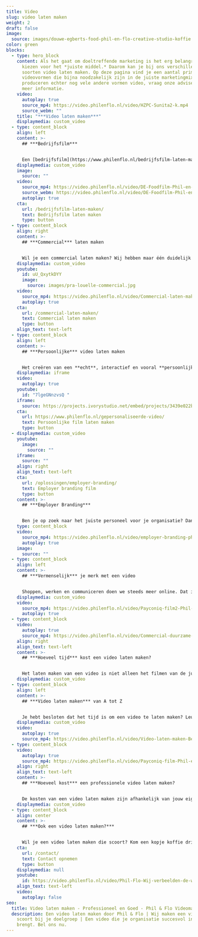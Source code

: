 ```yaml
---
title: Video
slug: video laten maken
weight: 2
draft: false
image:
  source: images/douwe-egberts-food-phil-en-flo-creative-studio-koffie.jpg
color: green
blocks:
  - type: hero_block
    content: Als het gaat om doeltreffende marketing is het erg belangrijk om te
      kiezen voor het *juiste middel.* Daarom kan je bij ons verschillende
      soorten video laten maken. Op deze pagina vind je een aantal primaire
      videovormen die bijna noodzakelijk zijn in de juiste marketingmix. We
      produceren echter nog vele andere vormen video, vraag onze adviseurs voor
      meer informatie.
    video:
      autoplay: true
      source_mp4: https://video.philenflo.nl/video/HZPC-Sunita2-k.mp4
      source_webm: ""
    title: "***Video laten maken***"
    displaymedia: custom_video
  - type: content_block
    align: left
    content: >-
      ## ***Bedrijfsfilm***


      Een [bedrijfsfilm](https://www.philenflo.nl/bedrijfsfilm-laten-maken/) of corporate movie laten maken is een prachtige manier om je bedrijf met haar unieke visie te presenteren. We kijken samen met jou wat de doelen zijn van je organisatie en wat jullie voor de wereld van morgen betekenen. Lees meer over bedrijfsfilms.
    displaymedia: custom_video
    image:
      source: ""
    video:
      source_mp4: https://video.philenflo.nl/video/DE-Foodfilm-Phil-en-Flo-website-source.mp4
      source_webm: https://video.philenflo.nl/video/DE-Foodfilm-Phil-en-Flo-website-source.webm
      autoplay: true
    cta:
      url: /bedrijfsfilm-laten-maken/
      text: Bedrijfsfilm laten maken
      type: button
  - type: content_block
    align: right
    content: >-
      ## ***Commercial*** laten maken


      Wil je een commercial laten maken? Wij hebben maar één duidelijk doel: Jouw boodschap creatief en helder overbrengen aan de juiste doelgroep! Wij vinden het belangrijk dat de commercials die wij produceren van het hoogste niveau zijn. Daarnaast houden wij ons aan onze ethische normen. Lees hier meer over commercials.
    displaymedia: custom_video
    youtube:
      id: uU_QxytkDYY
      image:
        source: images/pra-louelle-commercial.jpg
    video:
      source_mp4: https://video.philenflo.nl/video/Commercial-laten-maken.mp4
      autoplay: true
    cta:
      url: /commercial-laten-maken/
      text: Commercial laten maken
      type: button
    align_text: text-left
  - type: content_block
    align: left
    content: >-
      ## ***Persoonlijke*** video laten maken


      Het creëren van een **echt**, interactief en vooral **persoonlijke dialoog** met de doelgroep. Dat is natuurlijk het doel dat je nastreeft. Makkelijk te begrijpen communicatie met impact in combinatie met persoonlijke op de doelgroep gerichte boodschappen. Dat is de kracht van persoonlijke video door Phil & Flo. Met de naam van de kijker in beeld, de voorkeuren van de kijker, letterlijk alles is te personaliseren met onze persoonlijke video's. Lees hier meer over wat persoonlijke video voor jouw organisatie kan betekenen.
    displaymedia: iframe
    video:
      autoplay: true
    youtube:
      id: "7lgeGNnzvsQ "
    iframe:
      source: https://projects.ivorystudio.net/embed/projects/3439e022b9b8aaad7250b257
    cta:
      url: https://www.philenflo.nl/gepersonaliseerde-video/
      text: Persoonlijke film laten maken
      type: button
  - displaymedia: custom_video
    youtube:
      image:
        source: ""
    iframe:
      source: ""
    align: right
    align_text: text-left
    cta:
      url: /oplossingen/employer-branding/
      text: Employer branding film
      type: button
    content: >-
      ## ***Employer Branding***


      Ben je op zoek naar het juiste personeel voor je organisatie? Dan is een employer branding film van Phil & Flo een goede manier om je kansen flink te vergroten. De kandidaat krijgt direct een realistisch beeld van je organsiatie en proeft de sfeer die er hangt. Lees hier meer over de voordelen van employer branding films.
    type: content_block
    video:
      source_mp4: https://video.philenflo.nl/video/employer-branding-phil-en-flo-Phil-en-Flo-website-source.mp4
      autoplay: true
    image:
      source: ""
  - type: content_block
    align: left
    content: >-
      ## ***Vermenselijk*** je merk met een video


      Shoppen, werken en communiceren doen we steeds meer online. Dat is natuurlijk best handig, maar zorgt er ook voor dat we merken niet meer aan gezichten kunnen koppelen. Een video is super geschikt om je merk te ‘vermenselijken’ en in contact te brengen met je doelgroep. Bij Phil & Flo kun je een eigentijdse, verrassende en persoonlijke video laten maken.
    displaymedia: custom_video
    video:
      source_mp4: https://video.philenflo.nl/video/Payconiq-film2-Phil-en-Flo.mp4
      autoplay: true
  - type: content_block
    video:
      autoplay: true
      source_mp4: https://video.philenflo.nl/video/Commercial-duurzame-energie-laten-maken-Elsun.mp4
    align: right
    align_text: text-left
    content: >-
      ## ***Hoeveel tijd*** kost een video laten maken?


      Het laten maken van een video is niet alleen het filmen van de juiste beelden. Er gaat een proces van concept, strategie en voorbereiding aan vooraf. Daarna komt het filmen van alle beelden zelf. We proberen altijd om alle beelden er in één draaidag op te zetten. Onze creative producers zorgen daarom voor een duidelijke planning en script. Een video waarin je medewerkers of acteurs inzet, duurt vaak langer dan het filmen van video’s waarin je dit niet doet. Maar met een goede voorbereiding is alles mogelijk. Ben je benieuwd hoeveel tijd het kost om voor jouw bedrijf een video te maken? Neem dan contact op met een van onze experts.
    displaymedia: custom_video
  - type: content_block
    align: left
    content: >-
      ## ***Video laten maken*** van A tot Z


      Je hebt besloten dat het tijd is om een video te laten maken? Leuk! Phil & Flo kijkt welke video het beste bij je past en is er van het eerste idee tot de uitvoering. Dankzij onze jarenlange ervaring maken we video's die je niet meer loslaten.[](https://video.philenflo.nl/video/Video-laten-maken-Beter-Bed-Logistiek.mp4)
    displaymedia: custom_video
    video:
      autoplay: true
      source_mp4: https://video.philenflo.nl/video/Video-laten-maken-Beter-Bed-Logistiek.mp4
  - type: content_block
    video:
      autoplay: true
      source_mp4: https://video.philenflo.nl/video/Payconiq-film-Phil-en-Flo.mp4
    align: right
    align_text: text-left
    content: >-
      ## ***Hoeveel kost*** een professionele video laten maken?


      De kosten van een video laten maken zijn afhankelijk van jouw eigen wensen. Hoe lang moet een video zijn? Waarvoor ga je een video inzetten? Voor elk doel kunnen we een offerte op maat maken. Wil je weten hoeveel jouw video gaat kosten? Vraag dan vrijblijvend een offerte aan. Phil & Flo denkt graag met je mee en werkt met eerlijke tarieven.
    displaymedia: custom_video
  - type: content_block
    align: center
    content: >-
      ## ***Ook een video laten maken?***


      Wil je een video laten maken die scoort? Kom een kopje koffie drinken in Amsterdam, Eindhoven of Groningen en ontdek welk soort video het beste bij jou past! Of bel direct met onze adviseurs 085 - 273 8331
    cta:
      url: /contact/
      text: Contact opnemen
      type: button
    displaymedia: null
    youtube:
      id: https://video.philenflo.nl/video/Phil-Flo-Wij-verbeelden-de-wereld-van-morgen.mp4
    align_text: text-left
    video:
      autoplay: false
seo:
  title: Video laten maken - Professioneel en Goed - Phil & Flo Videomarketing
  description: Een video laten maken door Phil & Flo | Wij maken een video die
    scoort bij je doelgroep | Een video die je organisatie succesvol in beeld
    brengt. Bel ons nu.
---
```

